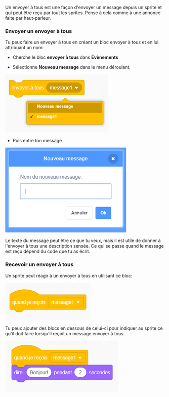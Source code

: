 Un envoyer à tous est une façon d'envoyer un message depuis un sprite et qui peut être reçu par tout les sprites. Pense à cela comme à une annonce faite par haut-parleur.

### Envoyer un envoyer à tous

Tu peux faire un envoyer à tous en créant un bloc envoyer à tous et en lui attribuant un nom:

+ Cherche le bloc **envoyer à tous** dans **Évènements**

+ Sélectionne **Nouveau message** dans le menu déroulant.

![menu déroulant du bloc envoyer à tous](images/broadcast-block.png)

+ Puis entre ton message

![Créer un envoyer à tous](images/new-broadcast.png)

Le texte du message peut être ce que tu veux, mais il est utile de donner à l'envoyer à tous une description sensée. Ce qui se passe quand le message est reçu dépend du code que tu as écrit.

### Recevoir un envoyer à tous

Un sprite peut réagir à un envoyer à tous en utilisant ce bloc:

![Recevoir un envoyer à tous](images/receive-a-broadcast.png)

Tu peux ajouter des blocs en dessous de celui-ci pour indiquer au sprite ce qu'il doit faire lorsqu'il reçoit un message envoyer à tous.

![Recevoir un exemple](images/receive-example.png)